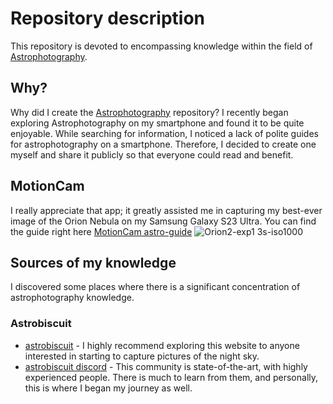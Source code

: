 # Repository description
This repository is devoted to encompassing knowledge within the field of [Astrophotography](https://en.wikipedia.org/wiki/Astrophotography).

## Why?
Why did I create the [Astrophotography](https://github.com/SoongVilda/Astrophotography) repository? I recently began exploring Astrophotography on my smartphone and found it to be quite enjoyable. While searching for information, I noticed a lack of polite guides for astrophotography on a smartphone. Therefore, I decided to create one myself and share it publicly so that everyone could read and benefit.

## MotionCam
I really appreciate that app; it greatly assisted me in capturing my best-ever image of the Orion Nebula on my Samsung Galaxy S23 Ultra. You can find the guide right here [MotionCam astro-guide](https://github.com/SoongVilda/Astrophotography/blob/main/MotionCam-repo/MotionCam-astro-guide.md)
![Orion2-exp1 3s-iso1000](https://github.com/SoongVilda/Astrophotography/assets/61845673/e975c831-2f4b-4394-87ea-d4c076b8c17d)

## Sources of my knowledge
I discovered some places where there is a significant concentration of astrophotography knowledge.
### Astrobiscuit
- [astrobiscuit](https://astrobiscuit.com/) - I highly recommend exploring this website to anyone interested in starting to capture pictures of the night sky.
- [astrobiscuit discord](https://astrobiscuit.com/discord/) - This community is state-of-the-art, with highly experienced people. There is much to learn from them, and personally, this is where I began my journey as well.
